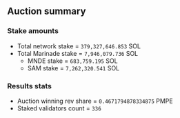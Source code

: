 ## Auction summary

### Stake amounts
- Total network stake = `379,327,646.853` SOL
- Total Marinade stake = `7,946,079.736` SOL
  - MNDE stake = `683,759.195` SOL
  - SAM stake = `7,262,320.541` SOL

### Results stats
- Auction winning rev share = `0.4671794878334875` PMPE
- Staked validators count = `336`
